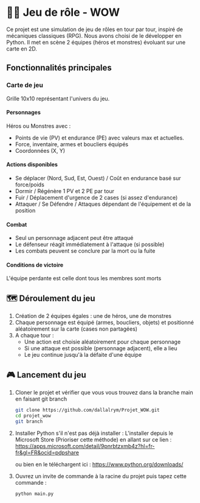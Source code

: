 # 🧙‍♂️ Jeu de rôle - WOW
Ce projet est une simulation de jeu de rôles en tour par tour, inspiré de mécaniques classiques (RPG). Nous avons choisi de le développer en Python. Il met en scène 2 équipes (héros et monstres) évoluant sur une carte en 2D.

## Fonctionnalités principales

### Carte de jeu

Grille 10x10 représentant l'univers du jeu.

#### Personnages
Héros ou Monstres avec :

- Points de vie (PV) et endurance (PE) avec valeurs max et actuelles.
- Force, inventaire, armes et boucliers équipés
- Coordonnées (X, Y)

#### Actions disponibles

- Se déplacer (Nord, Sud, Est, Ouest) / Coût en endurance basé sur force/poids
- Dormir / Régénère 1 PV et 2 PE par tour
- Fuir / Déplacement d'urgence de 2 cases (si assez d'endurance)
- Attaquer / Se Défendre / Attaques dépendant de l'équipement et de la position

#### Combat

- Seul un personnage adjacent peut être attaqué
- Le défenseur réagit immédiatement à l'attaque (si possible)
- Les combats peuvent se conclure par la mort ou la fuite

#### Conditions de victoire

L'équipe perdante est celle dont tous les membres sont morts

## 🗺️ Déroulement du jeu

1) Création de 2 équipes égales : une de héros, une de monstres
2) Chaque personnage est équipé (armes, boucliers, objets) et positionné aléatoirement sur la carte (cases non partagées)
3) A chaque tour :
   - Une action est choisie aléatoirement pour chaque personnage
   - Si une attaque est possible (personnage adjacent), elle a lieu
   - Le jeu continue jusqu'à la défaite d'une équipe

## 🎮 Lancement du jeu

1) Cloner le projet et vérifier que vous vous trouvez dans la branche main en faisant git branch
   ```bash
   git clone https://github.com/dallalrym/Projet_WOW.git
   cd projet_wow
   git branch
   ```
   
2) Installer Python s'il n'est pas déjà installer :
   L'installer depuis le Microsoft Store (Prioriser cette méthode) en allant sur ce lien : https://apps.microsoft.com/detail/9pnrbtzxmb4z?hl=fr-fr&gl=FR&ocid=pdpshare

   ou bien en le téléchargent ici : https://www.python.org/downloads/

3) Ouvrez un invite de commande à la racine du projet puis tapez cette commande :
   ```bash
   python main.py
   ```
